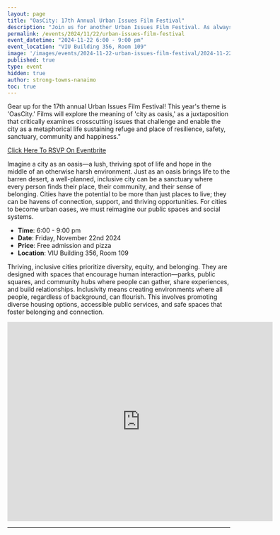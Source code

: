 ```yaml
---
layout: page
title: "OasCity: 17th Annual Urban Issues Film Festival"
description: "Join us for another Urban Issues Film Festival. As always, admission is free and pizza is provided. Enjoy films that focus on promoting diverse housing options, accessible public services, and safe spaces that foster belonging and connection."
permalink: /events/2024/11/22/urban-issues-film-festival
event_datetime: "2024-11-22 6:00 - 9:00 pm"
event_location: "VIU Building 356, Room 109"
image: '/images/events/2024-11-22-urban-issues-film-festival/2024-11-22-urban-issues-film-festival-promo.png'
published: true
type: event
hidden: true
author: strong-towns-nanaimo
toc: true
---
```


Gear up for the 17th annual Urban Issues Film Festival! This year's theme is 'OasCity.' 
Films will explore the meaning of 'city as oasis,' as a juxtaposition that critically examines crosscutting issues that challenge and enable the city as a metaphorical life sustaining refuge and place of resilience, safety, sanctuary, community and happiness."

<div id="sidewalking-victoria-button">
  <a href="https://www.eventbrite.com/e/oascity-17th-annual-urban-issues-film-festival-tickets-1042441248837?aff=ebdssbdestsearch&keep_tld=1">Click Here To RSVP On Eventbrite</a>
  <div class="banner_bg lazy loaded" data-bg="" data-ll-status="entered"></div>
</div>

Imagine a city as an oasis—a lush, thriving spot of life and hope in the middle of an otherwise harsh environment. 
Just as an oasis brings life to the barren desert, a well-planned, inclusive city can be a sanctuary where every person finds their place, their community, and their sense of belonging. 
Cities have the potential to be more than just places to live; they can be havens of connection, support, and thriving opportunities. 
For cities to become urban oases, we must reimagine our public spaces and social systems. 

* **Time**: 6:00 - 9:00 pm
* **Date**: Friday, November 22nd 2024
* **Price**: Free admission and pizza
* **Location**: VIU Building 356, Room 109

Thriving, inclusive cities prioritize diversity, equity, and belonging. 
They are designed with spaces that encourage human interaction—parks, public squares, and community hubs where people can gather, share experiences, and build relationships. 
Inclusivity means creating environments where all people, regardless of background, can flourish. 
This involves promoting diverse housing options, accessible public services, and safe spaces that foster belonging and connection.

<iframe src="https://www.google.com/maps/embed?pb=!1m18!1m12!1m3!1d4345.43737971456!2d-123.9698326225193!3d49.156894279652136!2m3!1f0!2f0!3f0!3m2!1i1024!2i768!4f13.1!3m3!1m2!1s0x5488a3ecd4349d21%3A0xb31f0059fb5e1a97!2sMalaspina%20Theatre!5e1!3m2!1sen!2sca!4v1731171826356!5m2!1sen!2sca" width="600" height="450" style="border:0;" allowfullscreen="" loading="lazy" referrerpolicy="no-referrer-when-downgrade"></iframe>

***
